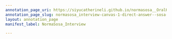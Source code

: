 ```yaml
---
annotation_page_uri: https://siyucatherineli.github.io/normasosa__OralHistory/annotations/normasosa_interview-canvas-1-direct-answer--sosa-went-to-chicago-sun-times-after-that-.json
annotation_page_slug: normasosa_interview-canvas-1-direct-answer--sosa-went-to-chicago-sun-times-after-that-
layout: annotation_page
manifest_label: NormaSosa_Interview

---
```

